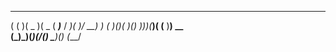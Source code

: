    _  _  _____  ____  ____       ___  ____  ___ 
  ( \( )(  _  )(  _ \( ___)___  / __)( ___)/ __)
   )  (  )(_)(  )(_) ))__)(___)( (__  )__) \__ \
  (_)\_)(_____)(____/(____)     \___)(__)  (___/